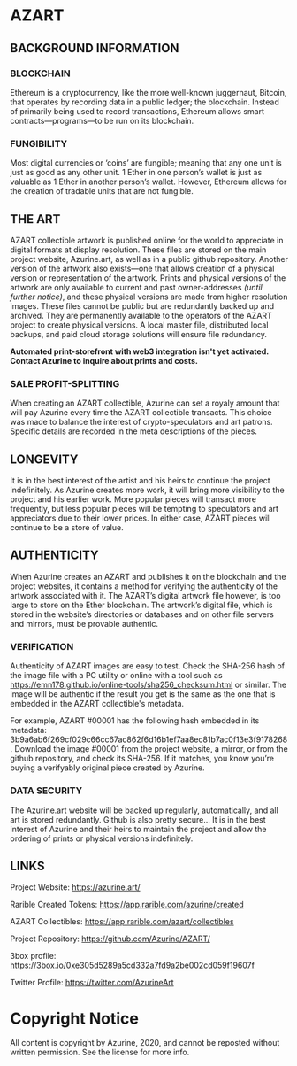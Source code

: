 # AZART

## BACKGROUND INFORMATION
### BLOCKCHAIN
Ethereum is a cryptocurrency, like the more well-known juggernaut, Bitcoin, that operates by recording data in a public ledger; the blockchain. Instead of primarily being used to record transactions, Ethereum allows smart contracts—programs—to be run on its blockchain.

### FUNGIBILITY
Most digital currencies or ‘coins’ are fungible; meaning that any one unit is just as good as any other unit. 1 Ether in one person’s wallet is just as valuable as 1 Ether in another person’s wallet. However, Ethereum allows for the creation of tradable units that are not fungible.

## THE ART
AZART collectible artwork is published online for the world to appreciate in digital formats at display resolution. These files are stored on the main project website, Azurine.art, as well as in a public github repository. Another version of the artwork also exists—one that allows creation of a physical version or representation of the artwork. Prints and physical versions of the artwork are only available to current and past owner-addresses *(until further notice)*, and these physical versions are made from higher resolution images. These files cannot be public but are redundantly backed up and archived. They are permanently available to the operators of the AZART project to create physical versions. A local master file, distributed local backups, and paid cloud storage solutions will ensure file redundancy.

**Automated print-storefront with web3 integration isn't yet activated. Contact Azurine to inquire about prints and costs.** 

### SALE PROFIT-SPLITTING
When creating an AZART collectible, Azurine can set a royaly amount that will pay Azurine every time the AZART collectible transacts. This choice was made to balance the interest of crypto-speculators and art patrons. Specific details are recorded in the meta descriptions of the pieces.

## LONGEVITY
It is in the best interest of the artist and his heirs to continue the project indefinitely. As Azurine creates more work, it will bring more visibility to the project and his earlier work. More popular pieces will transact more frequently, but less popular pieces will be tempting to speculators and art appreciators due to their lower prices. In either case, AZART pieces will continue to be a store of value.

## AUTHENTICITY
When Azurine creates an AZART and publishes it on the blockchain and the project websites, it contains a method for verifying the authenticity of the artwork associated with it. The AZART’s digital artwork file however, is too large to store on the Ether blockchain. The artwork’s digital file, which is stored in the website’s directories or databases and on other file servers and mirrors, must be provable authentic.

### VERIFICATION
Authenticity of AZART images are easy to test. Check the SHA-256 hash of the image file with a PC utility or online with a tool such as https://emn178.github.io/online-tools/sha256_checksum.html or similar. The image will be authentic if the result you get is the same as the one that is embedded in the AZART collectible's metadata.

For example, AZART #00001 has the following hash embedded in its metadata: 3b9a6ab6f269cf029c66cc67ac862f6d16b1ef7aa8ec81b7ac0f13e3f9178268.
Download the image #00001 from the project website, a mirror, or from the github repository, and check its SHA-256. If it matches, you know you’re buying a verifyably original piece created by Azurine.

### DATA SECURITY
The Azurine.art website will be backed up regularly, automatically, and all art is stored redundantly. Github is also pretty secure... It is in the best interest of Azurine and their heirs to maintain the project and allow the ordering of prints or physical versions indefinitely.

## LINKS
Project Website: https://azurine.art/

Rarible Created Tokens: https://app.rarible.com/azurine/created

AZART Collectibles: https://app.rarible.com/azart/collectibles

Project Repository: https://github.com/Azurine/AZART/

3box profile: https://3box.io/0xe305d5289a5cd332a7fd9a2be002cd059f19607f

Twitter Profile: https://twitter.com/AzurineArt

# Copyright Notice
All content is copyright by Azurine, 2020, and cannot be reposted without written permission. See the license for more info.
